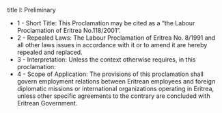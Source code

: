 title I: Preliminary

<ul>
			<li>1 - Short Title: This Proclamation may be cited as a “the Labour Proclamation of Eritrea No.118&#x2F;2001”.<ul>
			</ul></li>			<li>2 - Repealed Laws: The Labour Proclamation of Eritrea No. 8&#x2F;1991 and all other laws issues in accordance with it or to amend it are hereby repealed and replaced.<ul>
			</ul></li>			<li>3 - Interpretation: Unless the context otherwise requires, in this proclamation:<ul>
			</ul></li>			<li>4 - Scope of Application: The provisions of this proclamation shall govern employment relations between Eritrean employees and foreign diplomatic missions or international organizations operating in Eritrea, unless other specific agreements to the contrary are concluded with Eritrean Government.<ul>
			</ul></li></ul>